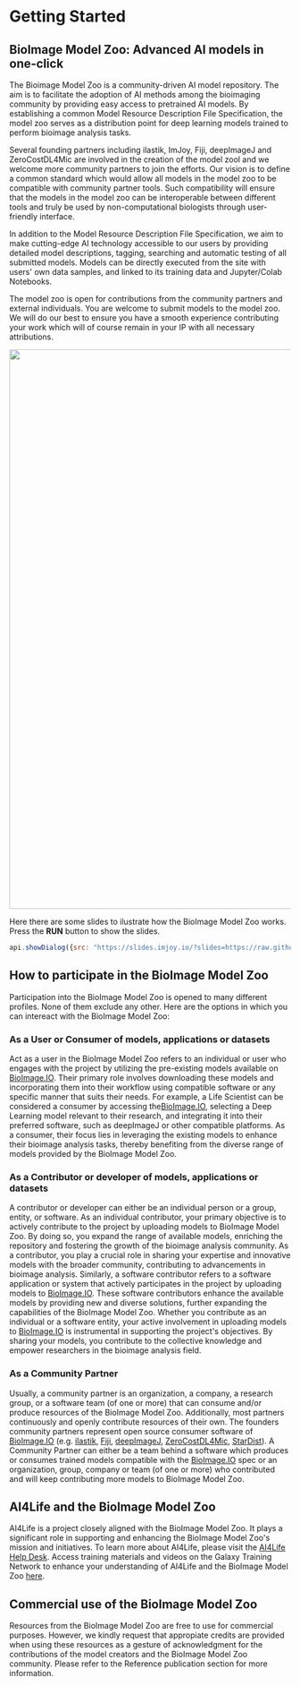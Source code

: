 # Getting Started

## BioImage Model Zoo: Advanced AI models in one-click
The Bioimage Model Zoo is a community-driven AI model repository. The aim is to facilitate the adoption of AI methods among the bioimaging community by providing easy access to pretrained AI models. By establishing a common Model Resource Description File Specification, the model zoo serves as a distribution point for deep learning models trained to perform bioimage analysis tasks.

Several founding partners including ilastik, ImJoy, Fiji, deepImageJ and ZeroCostDL4Mic are involved in the creation of the model zool and we welcome more community partners to join the efforts. Our vision is to define a common standard which would allow all models in the model zoo to be compatible with community partner tools. Such compatibility will ensure that the models in the model zoo can be interoperable between different tools and truly be used by non-computational biologists through user-friendly interface. 

In addition to the Model Resource Description File Specification, we aim to make cutting-edge AI technology accessible to our users by providing detailed model descriptions, tagging, searching and automatic testing of all submitted models. Models can be directly executed from the site with users' own data samples, and linked to its training data and Jupyter/Colab Notebooks.

The model zoo is open for contributions from the community partners and external individuals. You are welcome to submit models to the model zoo. We will do our best to ensure you have a smooth experience contributing your work which will of course remain in your IP with all necessary attributions. 

<img src="./getting_started/bioimage_description.png" align="center" width="1000"/>

Here there are some slides to ilustrate how the BioImage Model Zoo works. Press the **RUN** button to show the slides.
<!-- ImJoyPlugin: {"type": "web-worker"} -->
```js
api.showDialog({src: "https://slides.imjoy.io/?slides=https://raw.githubusercontent.com/esgomezm/bioimage.io/main/docs/user_guide/welcome_slides.md"})
```

## How to participate in the BioImage Model Zoo
Participation into the BioImage Model Zoo is opened to many different profiles. None of them exclude any other. Here are the options in which you can intereact with the BioImage Model Zoo:

### As a User or Consumer of models, applications or datasets
Act as a user in the BioImage Model Zoo refers to an individual or user who engages with the project by utilizing the pre-existing models available on [BioImage.IO](http://bioimage.io/). Their primary role involves downloading these models and incorporating them into their workflow using compatible software or any specific manner that suits their needs. For example, a Life Scientist can be considered a consumer by accessing the[BioImage.IO](http://bioimage.io/), selecting a Deep Learning model relevant to their research, and integrating it into their preferred software, such as deepImageJ or other compatible platforms. As a consumer, their focus lies in leveraging the existing models to enhance their bioimage analysis tasks, thereby benefiting from the diverse range of models provided by the BioImage Model Zoo.

### As a Contributor or developer of models, applications or datasets
A contributor or developer can either be an individual person or a group, entity, or software. As an individual contributor, your primary objective is to actively contribute to the project by uploading models to BioImage Model Zoo. By doing so, you expand the range of available models, enriching the repository and fostering the growth of the bioimage analysis community. As a contributor, you play a crucial role in sharing your expertise and innovative models with the broader community, contributing to advancements in bioimage analysis. Similarly, a software contributor refers to a software application or system that actively participates in the project by uploading models to [BioImage.IO](http://bioimage.io/). These software contributors enhance the available models by providing new and diverse solutions, further expanding the capabilities of the BioImage Model Zoo. Whether you contribute as an individual or a software entity, your active involvement in uploading models to [BioImage.IO](http://bioimage.io/) is instrumental in supporting the project's objectives. By sharing your models, you contribute to the collective knowledge and empower researchers in the bioimage analysis field.

### As a Community Partner
Usually, a community partner is an organization, a company, a research group, or a software team (of one or more) that can consume and/or produce resources of the BioImage Model Zoo. Additionally, most partners continuously and openly contribute resources of their own. The founders community partners represent open source consumer software of [BioImage.IO](http://BioImage.IO/) (e.g. [ilastik](https://www.ilastik.org), [Fiji](https://imagej.net/software/fiji/), [deepImageJ](https://deepimagej.github.io), [ZeroCostDL4Mic](https://github.com/HenriquesLab/ZeroCostDL4Mic), [StarDist](https://github.com/stardist/stardist)). A Community Partner can either be a team behind a software which produces or consumes trained models compatible with the [BioImage.IO](http://bioimage.io/) spec or an organization, group, company or team (of one or more) who contributed and will keep contributing more models to BioImage Model Zoo.

## AI4Life and the BioImage Model Zoo
AI4Life is a project closely aligned with the BioImage Model Zoo. It plays a significant role in supporting and enhancing the BioImage Model Zoo's mission and initiatives.
To learn more about AI4Life, please visit the [AI4Life Help Desk](https://ai4life.eurobioimaging.eu/help/).
Access training materials and videos on the Galaxy Training Network to enhance your understanding of AI4Life and the BioImage Model Zoo [here](https://training.galaxyproject.org/training-material/topics/ai4life/).

## Commercial use of the BioImage Model Zoo
Resources from the BioImage Model Zoo are free to use for commercial purposes. However, we kindly request that appropiate credits are provided when using these resources as a gesture of acknowledgment for the contributions of the model creators and the BioImage Model Zoo community. Please refer to the Reference publication section for more information.